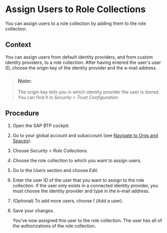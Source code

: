 <!-- loioc5766765bda74ad59fe656977c8fa4d6 -->

# Assign Users to Role Collections

You can assign users to a role collection by adding them to the role collection.



## Context

You can assign users from default identity providers, and from custom identity providers, to a role collection. After having entered the user's user ID, choose the origin key of the identity provider and the e-mail address.

> ### Note:  
> The origin key tells you in which identity provider the user is stored. You can find it in *Security* \> *Trust Configuration*.



## Procedure

1.  Open the SAP BTP cockpit.

2.  Go to your global account and subaccount \(see [Navigate to Orgs and Spaces](Navigate_to_Orgs_and_Spaces_5bf8735.md)\).

3.  Choose *Security* \> *Role Collections*.

4.  Choose the role collection to which you want to assign users.

5.  Go to the *Users* section and choose *Edit*.

6.  Enter the user ID of the user that you want to assign to the role collection. If the user only exists in a connected identity provider, you must choose the identity provider and type in the e-mail address.

7.  \(Optional\) To add more users, choose     \(Add a user\).

8.  Save your changes.

    You've now assigned this user to the role collection. The user has all of the authorizations of the role collection.


